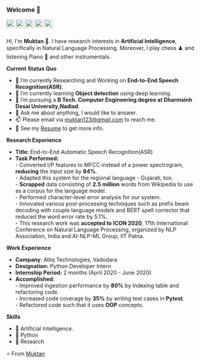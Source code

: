 ### Welcome 👋

<a href="https://www.linkedin.com/in/muktan-patel/">
  <img align="left" alt="LinkedIn" width="22px" src="https://cdn.jsdelivr.net/npm/simple-icons@3.1.0/icons/linkedin.svg" />
</a>
<a href="muktan123@gmail.com">
  <img align="left" alt="'Gmail" width="22px" src="https://cdn.jsdelivr.net/npm/simple-icons@3.1.0/icons/gmail.svg" />
</a>
<a href="https://www.codechef.com/users/muktan123">
  <img align="left" alt="CodeChaef" width="22px" src="https://api.iconify.design/simple-icons:codechef.svg" />
</a>
<a href="https://leetcode.com/muktan123/">
  <img align="left" alt="LeetCode" width="22px" src="https://api.iconify.design/simple-icons:leetcode.svg" />
</a>
<a href="https://www.kaggle.com/muktan">
  <img align="left" alt="Kaggle" width="22px" src="https://cdn.jsdelivr.net/npm/simple-icons@3.1.0/icons/kaggle.svg" />
</a>

<br />
<br />

Hi, I'm <b>Muktan</b> 👋. I have research interests in <b>Artificial Intelligence</b>, specifically in Natural Language Processing. Moreover, I play chess ♟️ and listening Piano 🎹 and other instrumentals.

**Current Status Quo**

- 🔭 I’m currently Researching and Working on <b>End-to-End Speech Recognition(ASR)</b>.
- 🌱 I’m currently learning <b>Object detection</b> using deep learning.
- 💼 I’m pursuing a <b>B Tech. Computer Engineering degree at Dharmsinh Desai University,Nadiad</b>.
- 💬 Ask me about anything, I would like to answer.
- 📫 Please email via muktan123@gmail.com to reach me.
- 👀 See my [Resume](https://drive.google.com/file/d/1OdeaMP59QEVeTXUIzx6o-4AtJW-XQ4Gq/view?usp=sharing) to get more info.

**Research Experience**
- <b>Title:</b> End-to-End Automatic Speech Recognition(ASR)
- <b>Task Performed:</b><br/>
      - Converted I/P features to MFCC instead of a power spectrogram, <b>reducing</b> the input size by <b>84%</b>.<br/>
      - Adapted this system for the regional language - Gujarati, too.<br/>
      - <b>Scrapped</b> data consisting of <b>2.5 million</b> words from Wikipedia to use as a corpus for the language model.<br/>
      - Performed character-level error analysis for our system.<br/>
      - Innovated various post-processing techniques such as prefix beam decoding with couple language models and BERT spell corrector that reduced the word error rate by 5.1%.<br/>
      - This research work was <b>accepted to ICON 2020</b>, 17th International Conference on Natural Language Processing, organized by NLP Association, India and AI-NLP-ML Group, IIT Patna.<br/>

**Work Experience**
- <b>Company</b>: Atliq Technologies, Vadodara
- <b>Designation:</b> Python Developer Intern
- <b>Internship Period:</b> 2 months (April 2020 - June 2020)
- <b>Accomplished:</b><br/>
      - Improved ingestion performance by <b>80%</b> by Indexing table and refactoring code.<br/>
      - Increased code coverage by <b>35%</b> by writing test cases in <b>Pytest</b>.<br/>
      - Refactored code such that it uses <b>OOP</b> concepts.<br/>

**Skills**

- 🎯 Artificial Intelligence.
- 🎯 Python
- 🎯 Research

⭐️ From [Muktan](https://github.com/Muktan)
